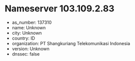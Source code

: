# Nameserver 103.109.2.83

* as_number: 137310
* name: Unknown
* city: Unknown
* country: ID
* organization: PT Shangkuriang Telekomunikasi Indonesia
* version: Unknown
* dnssec: false
